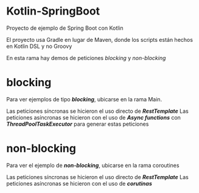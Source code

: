 # Kotlin-SpringBoot
Proyecto de ejemplo de Spring Boot con Kotlin

El proyecto usa Gradle en lugar de Maven, donde los scripts están hechos en Kotlin DSL y no Groovy

En esta rama hay demos de peticiones _blocking_ y _non-blocking_

# blocking

Para ver ejemplos de tipo **_blocking_**, ubicarse en la rama Main.

Las peticiones síncronas se hicieron el uso directo de _**RestTemplate**_
Las peticiones asíncronas se hicieron con el uso de _**Async functions**_ con _**ThreadPoolTaskExecutor**_ para generar estas peticiones

# non-blocking

Para ver el ejemplo de _**non-blocking**_, ubicarse en la rama coroutines

Las peticiones síncronas se hicieron el uso directo de _**RestTemplate**_
Las peticiones asíncronas se hicieron con el uso de _**corutinas**_ 

